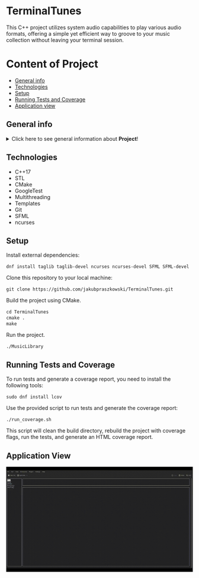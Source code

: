 # TerminalTunes

This C++ project utilizes system audio capabilities to play various audio formats, offering a simple yet efficient way to groove to your music collection without leaving your terminal session.

# Content of Project
* [General info](#general-info)
* [Technologies](#technologies)
* [Setup](#setup)
* [Running Tests and Coverage](#running-tests-and-coverage)
* [Application view](#application-view)

## General info
<details>
<summary>Click here to see general information about <b>Project</b>!</summary>
<br>
This project is a comprehensive audio player application developed in C++. The application is built using CMake, a cross-platform build system, which makes it portable across different systems. The application provides a robust solution for managing and playing audio files. It allows users to create and manage playlists, add or remove songs, and play songs from a playlist. The user interface is designed to be intuitive and user-friendly, providing a seamless experience for users. The project is structured into separate directories for source files (src), header files (include), and tests (tests). This organization makes the codebase easy to navigate and maintain. The source code includes various components, each responsible for a specific part of the application's functionality. The project also emphasizes testing, as seen from the tests directory. It uses Google Test, to ensure the reliability of the code.
</details>

## Technologies

* C++17
* STL
* CMake
* GoogleTest
* Multithreading
* Templates
* Git
* SFML
* ncurses

## Setup
<p>Install external dependencies:</p>
<pre><code>dnf install taglib taglib-devel ncurses ncurses-devel SFML SFML-devel</code></pre>
<p>Clone this repository to your local machine:</p>
<pre><code>git clone https://github.com/jakubpraszkowski/TerminalTunes.git</code></pre>
<p>Build the project using CMake.</p>
<pre><code>cd TerminalTunes
cmake .
make</code></pre>
<p>Run the project.</p>
<pre><code>./MusicLibrary</code></pre>

## Running Tests and Coverage
<p>To run tests and generate a coverage report, you need to install the following tools:</p>
<pre><code>sudo dnf install lcov</code></pre>
<p>Use the provided script to run tests and generate the coverage report:</p>
<pre><code>./run_coverage.sh</code></pre>
<p>This script will clean the build directory, rebuild the project with coverage flags, run the tests, and generate an HTML coverage report.</p>

## Application View
![Application](media/app.gif)